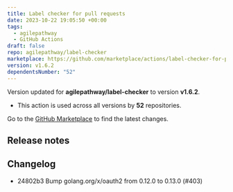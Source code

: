 ```yaml
---
title: Label checker for pull requests
date: 2023-10-22 19:05:50 +00:00
tags:
  - agilepathway
  - GitHub Actions
draft: false
repo: agilepathway/label-checker
marketplace: https://github.com/marketplace/actions/label-checker-for-pull-requests
version: v1.6.2
dependentsNumber: "52"
---
```



Version updated for **agilepathway/label-checker** to version **v1.6.2**.
- This action is used across all versions by **52** repositories.

Go to the [GitHub Marketplace](https://github.com/marketplace/actions/label-checker-for-pull-requests) to find the latest changes.

## Release notes

## Changelog
* 24802b3 Bump golang.org/x/oauth2 from 0.12.0 to 0.13.0 (#403)


